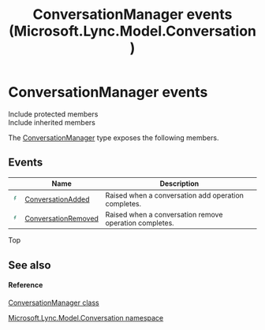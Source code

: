 ﻿---
title: ConversationManager events (Microsoft.Lync.Model.Conversation)
TOCTitle: ConversationManager events
ms:assetid: Events.T:Microsoft.Lync.Model.Conversation.ConversationManager_DI_3_UC_OCS14MrefLyncWPF
ms:mtpsurl: https://msdn.microsoft.com/en-us/library/microsoft.lync.model.conversation.conversationmanager_di_3_uc_ocs14mreflyncwpf_events(v=office.15)
ms:contentKeyID: 48601849
ms.date: 07/28/2014
mtps_version: v=office.15
---

# ConversationManager events

Include protected members  
Include inherited members  

The [ConversationManager](conversationmanager-class-microsoft-lync-model-conversation_2.md) type exposes the following members.

## Events

<table>
<thead>
<tr class="header">
<th> </th>
<th>Name</th>
<th>Description</th>
</tr>
</thead>
<tbody>
<tr class="odd">
<td><img src="images/JJ266306.pubevent(Office.15).gif" title="Public event" alt="Public event" /></td>
<td><a href="conversationmanager-conversationadded-event-microsoft-lync-model-conversation_2.md">ConversationAdded</a></td>
<td>Raised when a conversation add operation completes.</td>
</tr>
<tr class="even">
<td><img src="images/JJ266306.pubevent(Office.15).gif" title="Public event" alt="Public event" /></td>
<td><a href="conversationmanager-conversationremoved-event-microsoft-lync-model-conversation_2.md">ConversationRemoved</a></td>
<td>Raised when a conversation remove operation completes.</td>
</tr>
</tbody>
</table>


Top

## See also

#### Reference

[ConversationManager class](conversationmanager-class-microsoft-lync-model-conversation_2.md)

[Microsoft.Lync.Model.Conversation namespace](microsoft-lync-model-conversation-namespace_2.md)

